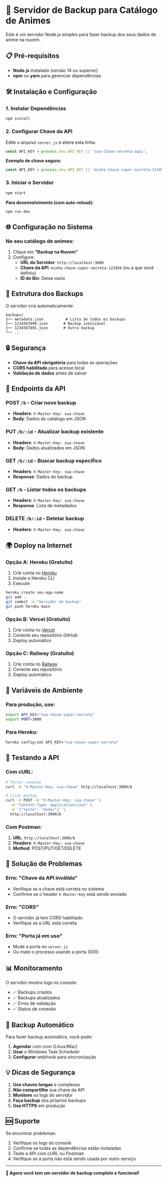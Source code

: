 # 🚀 Servidor de Backup para Catálogo de Animes

Este é um servidor Node.js simples para fazer backup dos seus dados de anime na nuvem.

## 📋 Pré-requisitos

- **Node.js** instalado (versão 14 ou superior)
- **npm** ou **yarn** para gerenciar dependências

## 🛠️ Instalação e Configuração

### 1. Instalar Dependências
```bash
npm install
```

### 2. Configurar Chave da API
Edite o arquivo `server.js` e altere esta linha:
```javascript
const API_KEY = process.env.API_KEY || 'sua-chave-secreta-aqui';
```

**Exemplo de chave segura:**
```javascript
const API_KEY = process.env.API_KEY || 'minha-chave-super-secreta-123456';
```

### 3. Iniciar o Servidor
```bash
npm start
```

**Para desenvolvimento (com auto-reload):**
```bash
npm run dev
```

## 🌐 Configuração no Sistema

### No seu catálogo de animes:
1. Clique em **"Backup na Nuvem"**
2. Configure:
   - **URL do Servidor**: `http://localhost:3000`
   - **Chave da API**: `minha-chave-super-secreta-123456` (ou a que você definiu)
   - **ID do Bin**: Deixe vazio

## 📁 Estrutura dos Backups

O servidor cria automaticamente:
```
backups/
├── metadata.json          # Lista de todos os backups
├── 1234567890.json       # Backup individual
├── 1234567891.json       # Outro backup
└── ...
```

## 🔒 Segurança

- **Chave da API obrigatória** para todas as operações
- **CORS habilitado** para acesso local
- **Validação de dados** antes de salvar

## 📡 Endpoints da API

### POST `/b` - Criar novo backup
- **Headers**: `X-Master-Key: sua-chave`
- **Body**: Dados do catálogo em JSON

### PUT `/b/:id` - Atualizar backup existente
- **Headers**: `X-Master-Key: sua-chave`
- **Body**: Dados atualizados em JSON

### GET `/b/:id` - Buscar backup específico
- **Headers**: `X-Master-Key: sua-chave`
- **Response**: Dados do backup

### GET `/b` - Listar todos os backups
- **Headers**: `X-Master-Key: sua-chave`
- **Response**: Lista de metadados

### DELETE `/b/:id` - Deletar backup
- **Headers**: `X-Master-Key: sua-chave`

## 🌍 Deploy na Internet

### Opção A: Heroku (Gratuito)
1. Crie conta no [Heroku](https://heroku.com)
2. Instale o Heroku CLI
3. Execute:
```bash
heroku create seu-app-nome
git add .
git commit -m "Servidor de backup"
git push heroku main
```

### Opção B: Vercel (Gratuito)
1. Crie conta no [Vercel](https://vercel.com)
2. Conecte seu repositório GitHub
3. Deploy automático

### Opção C: Railway (Gratuito)
1. Crie conta no [Railway](https://railway.app)
2. Conecte seu repositório
3. Deploy automático

## 🔧 Variáveis de Ambiente

### Para produção, use:
```bash
export API_KEY="sua-chave-super-secreta"
export PORT=3000
```

### Para Heroku:
```bash
heroku config:set API_KEY="sua-chave-super-secreta"
```

## 📱 Testando a API

### Com cURL:
```bash
# Testar conexão
curl -H "X-Master-Key: sua-chave" http://localhost:3000/b

# Criar backup
curl -X POST -H "X-Master-Key: sua-chave" \
  -H "Content-Type: application/json" \
  -d '{"teste": "dados"}' \
  http://localhost:3000/b
```

### Com Postman:
1. **URL**: `http://localhost:3000/b`
2. **Headers**: `X-Master-Key: sua-chave`
3. **Method**: POST/PUT/GET/DELETE

## 🚨 Solução de Problemas

### Erro: "Chave da API inválida"
- Verifique se a chave está correta no sistema
- Confirme se o header `X-Master-Key` está sendo enviado

### Erro: "CORS"
- O servidor já tem CORS habilitado
- Verifique se a URL está correta

### Erro: "Porta já em uso"
- Mude a porta no `server.js`
- Ou mate o processo usando a porta 3000

## 📊 Monitoramento

O servidor mostra logs no console:
- ✅ Backups criados
- ✅ Backups atualizados
- ✅ Erros de validação
- ✅ Status de conexão

## 🔄 Backup Automático

Para fazer backup automático, você pode:
1. **Agendar** com cron (Linux/Mac)
2. **Usar** o Windows Task Scheduler
3. **Configurar** webhook para sincronização

## 💡 Dicas de Segurança

1. **Use chaves longas** e complexas
2. **Não compartilhe** sua chave da API
3. **Monitore** os logs do servidor
4. **Faça backup** dos próprios backups
5. **Use HTTPS** em produção

## 🆘 Suporte

Se encontrar problemas:
1. Verifique os logs do console
2. Confirme se todas as dependências estão instaladas
3. Teste a API com cURL ou Postman
4. Verifique se a porta não está sendo usada por outro serviço

---

**🎯 Agora você tem um servidor de backup completo e funcional!**
